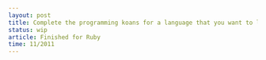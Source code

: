 ```yaml
---
layout: post
title: Complete the programming koans for a language that you want to learn
status: wip
article: Finished for Ruby
time: 11/2011
---
```

